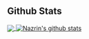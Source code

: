 ## Github Stats
 
<a href="https://github.com/NazrinRahimli">
  <img align="center" src="https://github-readme-stats.vercel.app/api/top-langs/?username=NazrinRahimli&theme=dark&hide_langs_below=1" />
</a>
<a href="https://github.com/NazrinRahimli">
 <img align="center" src="https://github-readme-stats.vercel.app/api?username=NazrinRahimli&show_icons=true&theme=dark&line_height=27" alt="Nazrin's github stats"/>
</a>
